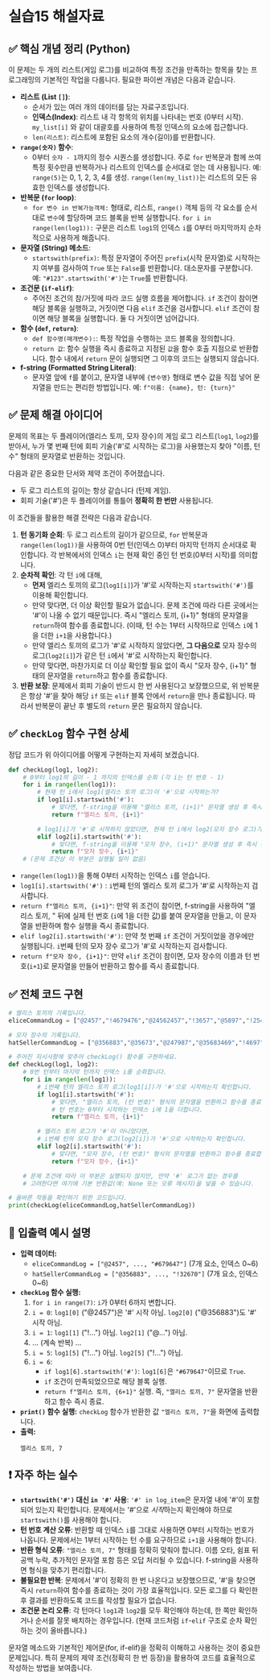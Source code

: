 # 실습15 해설자료
## ✅ 핵심 개념 정리 (Python)

이 문제는 두 개의 리스트(게임 로그)를 비교하여 특정 조건을 만족하는 항목을 찾는 프로그래밍의 기본적인 작업을 다룹니다. 필요한 파이썬 개념은 다음과 같습니다.

* **리스트 (List `[]`)**:
    * 순서가 있는 여러 개의 데이터를 담는 자료구조입니다.
    * **인덱스(Index)**: 리스트 내 각 항목의 위치를 나타내는 번호 (0부터 시작). `my_list[i]` 와 같이 대괄호를 사용하여 특정 인덱스의 요소에 접근합니다.
    * `len(리스트)`: 리스트에 포함된 요소의 개수(길이)를 반환합니다.
* **`range(숫자)` 함수**:
    * 0부터 `숫자 - 1`까지의 정수 시퀀스를 생성합니다. 주로 `for` 반복문과 함께 쓰여 특정 횟수만큼 반복하거나 리스트의 인덱스를 순서대로 얻는 데 사용됩니다. 예: `range(5)`는 0, 1, 2, 3, 4를 생성. `range(len(my_list))`는 리스트의 모든 유효한 인덱스를 생성합니다.
* **반복문 (`for` loop)**:
    * `for 변수 in 반복가능객체:` 형태로, 리스트, `range()` 객체 등의 각 요소를 순서대로 `변수`에 할당하며 코드 블록을 반복 실행합니다. `for i in range(len(log1)):` 구문은 리스트 `log1`의 인덱스 `i`를 0부터 마지막까지 순차적으로 사용하게 해줍니다.
* **문자열 (String) 메소드**:
    * `startswith(prefix)`: 특정 문자열이 주어진 `prefix`(시작 문자열)로 시작하는지 여부를 검사하여 `True` 또는 `False`를 반환합니다. 대소문자를 구분합니다. 예: `"#123".startswith('#')`는 `True`를 반환합니다.
* **조건문 (`if-elif`)**:
    * 주어진 조건의 참/거짓에 따라 코드 실행 흐름을 제어합니다. `if` 조건이 참이면 해당 블록을 실행하고, 거짓이면 다음 `elif` 조건을 검사합니다. `elif` 조건이 참이면 해당 블록을 실행합니다. 둘 다 거짓이면 넘어갑니다.
* **함수 (`def`, `return`)**:
    * `def 함수명(매개변수):`: 특정 작업을 수행하는 코드 블록을 정의합니다.
    * `return 값`: 함수 실행을 즉시 종료하고 지정된 `값`을 함수 호출 지점으로 반환합니다. 함수 내에서 `return` 문이 실행되면 그 이후의 코드는 실행되지 않습니다.
* **f-string (Formatted String Literal)**:
    * 문자열 앞에 `f`를 붙이고, 문자열 내부에 `{변수명}` 형태로 변수 값을 직접 넣어 문자열을 만드는 편리한 방법입니다. 예: `f"이름: {name}, 턴: {turn}"`

## ✅ 문제 해결 아이디어

문제의 목표는 두 플레이어(엘리스 토끼, 모자 장수)의 게임 로그 리스트(`log1`, `log2`)를 받아서, 누가 몇 번째 턴에 회피 기술('#'로 시작하는 로그)을 사용했는지 찾아 "이름, 턴수" 형태의 문자열로 반환하는 것입니다.

다음과 같은 중요한 단서와 제약 조건이 주어졌습니다.

* 두 로그 리스트의 길이는 항상 같습니다 (턴제 게임).
* 회피 기술('#')은 두 플레이어를 통틀어 **정확히 한 번만** 사용됩니다.

이 조건들을 활용한 해결 전략은 다음과 같습니다.

1.  **턴 동기화 순회**: 두 로그 리스트의 길이가 같으므로, `for` 반복문과 `range(len(log1))`을 사용하여 0번 턴(인덱스 0)부터 마지막 턴까지 순서대로 확인합니다. 각 반복에서의 인덱스 `i`는 현재 확인 중인 턴 번호(0부터 시작)를 의미합니다.
2.  **순차적 확인**: 각 턴 `i`에 대해,
    * **먼저** 엘리스 토끼의 로그(`log1[i]`)가 '#'로 시작하는지 `startswith('#')`를 이용해 확인합니다.
    * 만약 맞다면, 더 이상 확인할 필요가 없습니다. 문제 조건에 따라 다른 곳에서는 '#'이 나올 수 없기 때문입니다. 즉시 "엘리스 토끼, {i+1}" 형태의 문자열을 `return`하여 함수를 종료합니다. (이때, 턴 수는 1부터 시작하므로 인덱스 `i`에 1을 더한 `i+1`을 사용합니다.)
    * 만약 엘리스 토끼의 로그가 '#'로 시작하지 않았다면, **그 다음으로** 모자 장수의 로그(`log2[i]`)가 같은 턴 `i`에서 '#'로 시작하는지 확인합니다.
    * 만약 맞다면, 마찬가지로 더 이상 확인할 필요 없이 즉시 "모자 장수, {i+1}" 형태의 문자열을 `return`하고 함수를 종료합니다.
3.  **반환 보장**: 문제에서 회피 기술이 반드시 한 번 사용된다고 보장했으므로, 위 반복문은 항상 '#'을 찾아 해당 `if` 또는 `elif` 블록 안에서 `return`을 만나 종료됩니다. 따라서 반복문이 끝난 후 별도의 `return` 문은 필요하지 않습니다.

## ✅ `checkLog` 함수 구현 상세

정답 코드가 위 아이디어를 어떻게 구현하는지 자세히 보겠습니다.

```python
def checkLog(log1, log2):
    # 0부터 log1의 길이 - 1 까지의 인덱스를 순회 (각 i는 턴 번호 - 1)
    for i in range(len(log1)):
        # 현재 턴 i에서 log1(엘리스 토끼 로그)이 '#'으로 시작하는가?
        if log1[i].startswith('#'):
            # 맞다면, f-string을 이용해 "엘리스 토끼, (i+1)" 문자열 생성 후 즉시 반환!
            return f"엘리스 토끼, {i+1}"

        # log1[i]가 '#'로 시작하지 않았다면, 현재 턴 i에서 log2(모자 장수 로그)가 '#'으로 시작하는가?
        elif log2[i].startswith('#'):
            # 맞다면, f-string을 이용해 "모자 장수, (i+1)" 문자열 생성 후 즉시 반환!
            return f"모자 장수, {i+1}"
    # (문제 조건상 이 부분은 실행될 일이 없음)
```

* `range(len(log1))`을 통해 0부터 시작하는 인덱스 `i`를 얻습니다.
* `log1[i].startswith('#')` : `i`번째 턴의 엘리스 토끼 로그가 '#'로 시작하는지 검사합니다.
* `return f"엘리스 토끼, {i+1}"`: 만약 위 조건이 참이면, f-string을 사용하여 "엘리스 토끼, " 뒤에 실제 턴 번호 (`i`에 1을 더한 값)를 붙여 문자열을 만들고, 이 문자열을 반환하며 함수 실행을 즉시 종료합니다.
* `elif log2[i].startswith('#')`: 만약 첫 번째 `if` 조건이 거짓이었을 경우에만 실행됩니다. `i`번째 턴의 모자 장수 로그가 '#'로 시작하는지 검사합니다.
* `return f"모자 장수, {i+1}"`: 만약 `elif` 조건이 참이면, 모자 장수의 이름과 턴 번호(`i+1`)로 문자열을 만들어 반환하고 함수를 즉시 종료합니다.

## ✅ 전체 코드 구현

```python
# 엘리스 토끼의 기록입니다.
eliceCommandLog = ["@2457","!4679476","@24562457","!3657","@5897","!2547","#679647"]

# 모자 장수의 기록입니다.
hatSellerCommandLog = ["@356883","@35673","@247987","@35683469","!4697","!972563","!32670"]

# 주어진 지시사항에 맞추어 checkLog() 함수를 구현하세요.
def checkLog(log1, log2):
    # 0번 턴부터 마지막 턴까지 인덱스 i를 순회합니다.
    for i in range(len(log1)):
        # i번째 턴의 엘리스 토끼 로그(log1[i])가 '#'으로 시작하는지 확인합니다.
        if log1[i].startswith('#'):
            # 맞다면, "엘리스 토끼, (턴 번호)" 형식의 문자열을 반환하고 함수를 종료합니다.
            # 턴 번호는 0부터 시작하는 인덱스 i에 1을 더합니다.
            return f"엘리스 토끼, {i+1}"

        # 엘리스 토끼 로그가 '#'이 아니었다면,
        # i번째 턴의 모자 장수 로그(log2[i])가 '#'으로 시작하는지 확인합니다.
        elif log2[i].startswith('#'):
            # 맞다면, "모자 장수, (턴 번호)" 형식의 문자열을 반환하고 함수를 종료합니다.
            return f"모자 장수, {i+1}"

    # 문제 조건에 따라 이 부분은 실행되지 않지만, 만약 '#' 로그가 없는 경우를
    # 고려한다면 여기에 기본 반환값(예: None 또는 오류 메시지)을 넣을 수 있습니다.

# 올바른 작동을 확인하기 위한 코드입니다.
print(checkLog(eliceCommandLog,hatSellerCommandLog))
```

## 🧾 입출력 예시 설명

* **입력 데이터:**
    * `eliceCommandLog = ["@2457", ..., "#679647"]` (7개 요소, 인덱스 0~6)
    * `hatSellerCommandLog = ["@356883", ..., "!32670"]` (7개 요소, 인덱스 0~6)
* **`checkLog` 함수 실행:**
    1. `for i in range(7)`: `i`가 0부터 6까지 변합니다.
    2. `i = 0`: `log1[0]` ("@2457")은 '#' 시작 아님. `log2[0]` ("@356883")도 '#' 시작 아님.
    3. `i = 1`: `log1[1]` ("!...") 아님. `log2[1]` ("@...") 아님.
    4. ... (계속 반복) ...
    5. `i = 5`: `log1[5]` ("!...") 아님. `log2[5]` ("!...") 아님.
    6. `i = 6`:
        * `if log1[6].startswith('#')`: `log1[6]`은 `"#679647"`이므로 `True`.
        * `if` 조건이 만족되었으므로 해당 블록 실행.
        * `return f"엘리스 토끼, {6+1}"` 실행. 즉, `"엘리스 토끼, 7"` 문자열을 반환하고 함수 즉시 종료.
* **`print()` 함수 실행:** `checkLog` 함수가 반환한 값 `"엘리스 토끼, 7"`을 화면에 출력합니다.
* **출력:**
  ```
  엘리스 토끼, 7
  ```

## ❗ 자주 하는 실수

* **`startswith('#')` 대신 `in '#'` 사용**: `'#' in log_item`은 문자열 내에 '#'이 포함되어 있는지 확인합니다. 문제에서는 '#'으로 *시작*하는지 확인해야 하므로 `startswith()`를 사용해야 합니다.
* **턴 번호 계산 오류**: 반환할 때 인덱스 `i`를 그대로 사용하면 0부터 시작하는 번호가 나옵니다. 문제에서는 1부터 시작하는 턴 수를 요구하므로 `i+1`을 사용해야 합니다.
* **반환 형식 오류**: `"엘리스 토끼, 7"` 형태를 정확히 맞춰야 합니다. 이름 오타, 쉼표 뒤 공백 누락, 추가적인 문자열 포함 등은 오답 처리될 수 있습니다. f-string을 사용하면 형식을 맞추기 편리합니다.
* **불필요한 반복**: 문제에서 '#'이 정확히 한 번 나온다고 보장했으므로, '#'을 찾으면 즉시 `return`하여 함수를 종료하는 것이 가장 효율적입니다. 모든 로그를 다 확인한 후 결과를 반환하도록 코드를 작성할 필요가 없습니다.
* **조건문 논리 오류**: 각 턴마다 `log1`과 `log2`를 모두 확인해야 하는데, 한 쪽만 확인하거나 순서를 잘못 배치하는 경우입니다. (현재 코드처럼 `if`-`elif` 구조로 순차 확인하는 것이 올바릅니다.)

문자열 메소드와 기본적인 제어문(for, if-elif)을 정확히 이해하고 사용하는 것이 중요한 문제입니다. 특히 문제의 제약 조건(정확히 한 번 등장)을 활용하여 코드를 효율적으로 작성하는 방법을 보여줍니다.